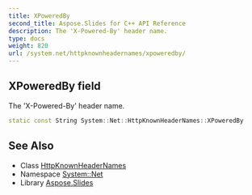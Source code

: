 ```yaml
---
title: XPoweredBy
second_title: Aspose.Slides for C++ API Reference
description: The 'X-Powered-By' header name.
type: docs
weight: 820
url: /system.net/httpknownheadernames/xpoweredby/
---
```

## XPoweredBy field


The 'X-Powered-By' header name.

```cpp
static const String System::Net::HttpKnownHeaderNames::XPoweredBy
```

## See Also

* Class [HttpKnownHeaderNames](../)
* Namespace [System::Net](../../)
* Library [Aspose.Slides](../../../)
